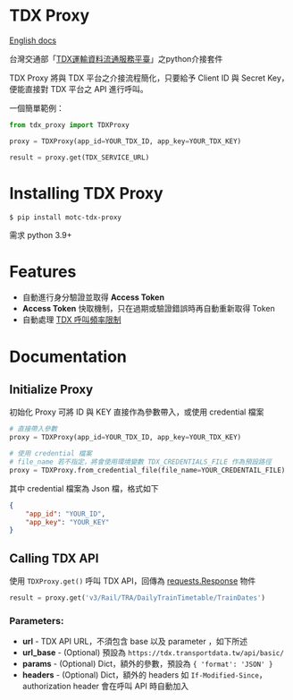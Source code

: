 # TDX Proxy

[English docs](https://github.com/chihsuanwu/tdx-proxy/blob/main/README.en.md)

台灣交通部「[TDX運輸資料流通服務平臺](https://tdx.transportdata.tw/)」之python介接套件

TDX Proxy 將與 TDX 平台之介接流程簡化，只要給予 Client ID 與 Secret Key，便能直接對 TDX 平台之 API 進行呼叫。

一個簡單範例：

```python
from tdx_proxy import TDXProxy

proxy = TDXProxy(app_id=YOUR_TDX_ID, app_key=YOUR_TDX_KEY)

result = proxy.get(TDX_SERVICE_URL)
```

# Installing TDX Proxy

```console
$ pip install motc-tdx-proxy
```

需求 python 3.9+

# Features

- 自動進行身分驗證並取得 **Access Token**
- **Access Token** 快取機制，只在過期或驗證錯誤時再自動重新取得 Token
- 自動處理 [TDX 呼叫頻率限制](https://github.com/tdxmotc/SampleCode#api%E4%BD%BF%E7%94%A8%E6%AC%A1%E6%95%B8%E9%99%90%E5%88%B6)

# Documentation

## Initialize Proxy

初始化 Proxy 可將 ID 與 KEY 直接作為參數帶入，或使用 credential 檔案

```python
# 直接帶入參數
proxy = TDXProxy(app_id=YOUR_TDX_ID, app_key=YOUR_TDX_KEY)

# 使用 credential 檔案
# file_name 若不指定，將會使用環境變數 TDX_CREDENTIALS_FILE 作為預設路徑
proxy = TDXProxy.from_credential_file(file_name=YOUR_CREDENTAIL_FILE)
```

其中 credential 檔案為 Json 檔，格式如下
```json
{
    "app_id": "YOUR_ID",
    "app_key": "YOUR_KEY"
}
```

## Calling TDX API

使用 `TDXProxy.get()` 呼叫 TDX API，回傳為 [requests.Response](https://requests.readthedocs.io/en/latest/api/#requests.Response) 物件

```python
result = proxy.get('v3/Rail/TRA/DailyTrainTimetable/TrainDates')
```

### **Parameters:**
- **url** - TDX API URL，不須包含 base 以及 parameter ，如下所述
- **url_base** - (Optional) 預設為 `https://tdx.transportdata.tw/api/basic/`
- **params** - (Optional) Dict，額外的參數，預設為 `{ 'format': 'JSON' }`
- **headers** - (Optional) Dict，額外的 headers 如 `If-Modified-Since`，authorization header 會在呼叫 API 時自動加入